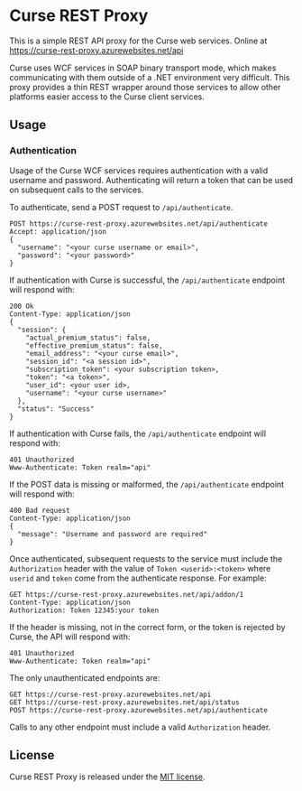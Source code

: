# Curse REST Proxy

This is a simple REST API proxy for the Curse web services. Online at
https://curse-rest-proxy.azurewebsites.net/api

Curse uses WCF services in SOAP binary transport mode, which makes communicating with them outside
of a .NET environment very difficult. This proxy provides a thin REST wrapper around those services
to allow other platforms easier access to the Curse client services.

## Usage

### Authentication

Usage of the Curse WCF services requires authentication with a valid username and password.
Authenticating will return a token that can be used on subsequent calls to the services.

To authenticate, send a POST request to `/api/authenticate`.

	POST https://curse-rest-proxy.azurewebsites.net/api/authenticate
	Accept: application/json
	{
	  "username": "<your curse username or email>",
	  "password": "<your password>"
	}

If authentication with Curse is successful, the `/api/authenticate` endpoint will respond with:

	200 Ok
	Content-Type: application/json
	{
	  "session": {
		"actual_premium_status": false,
		"effective_premium_status": false,
		"email_address": "<your curse email>",
		"session_id": "<a session id>",
		"subscription_token": <your subscription token>,
		"token": "<a token>",
		"user_id": <your user id>,
		"username": "<your curse username>"
	  },
	  "status": "Success"
	}

If authentication with Curse fails, the `/api/authenticate` endpoint will respond with:

	401 Unauthorized
	Www-Authenticate: Token realm="api"

If the POST data is missing or malformed, the `/api/authenticate` endpoint will respond with:

	400 Bad request
	Content-Type: application/json
	{
	  "message": "Username and password are required"
	}

Once authenticated, subsequent requests to the service must include the `Authorization` header with
the value of `Token <userid>:<token>` where `userid` and `token` come from the authenticate response.
For example:

	GET https://curse-rest-proxy.azurewebsites.net/api/addon/1
	Content-Type: application/json
	Authorization: Token 12345:your token

If the header is missing, not in the correct form, or the token is rejected by Curse, the API will
respond with:

	401 Unauthorized
	Www-Authenticate: Token realm="api"

The only unauthenticated endpoints are:

	GET https://curse-rest-proxy.azurewebsites.net/api
	GET https://curse-rest-proxy.azurewebsites.net/api/status
	POST https://curse-rest-proxy.azurewebsites.net/api/authenticate

Calls to any other endpoint must include a valid `Authorization` header.

## License

Curse REST Proxy is released under the [MIT license](https://opensource.org/licenses/MIT).